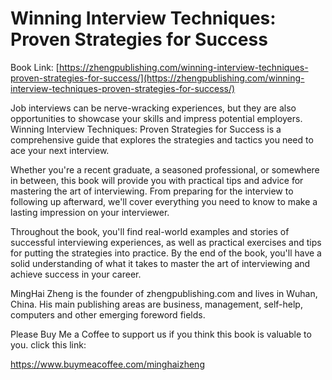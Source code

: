 # Winning Interview Techniques: Proven Strategies for Success

Book Link: [https://zhengpublishing.com/winning-interview-techniques-proven-strategies-for-success/](https://zhengpublishing.com/winning-interview-techniques-proven-strategies-for-success/)

Job interviews can be nerve-wracking experiences, but they are also opportunities to showcase your skills and impress potential employers. Winning Interview Techniques: Proven Strategies for Success is a comprehensive guide that explores the strategies and tactics you need to ace your next interview.

Whether you're a recent graduate, a seasoned professional, or somewhere in between, this book will provide you with practical tips and advice for mastering the art of interviewing. From preparing for the interview to following up afterward, we'll cover everything you need to know to make a lasting impression on your interviewer.

Throughout the book, you'll find real-world examples and stories of successful interviewing experiences, as well as practical exercises and tips for putting the strategies into practice. By the end of the book, you'll have a solid understanding of what it takes to master the art of interviewing and achieve success in your career.

MingHai Zheng is the founder of zhengpublishing.com and lives in Wuhan, China. His main publishing areas are business, management, self-help, computers and other emerging foreword fields.

Please Buy Me a Coffee to support us if you think this book is valuable to you. click this link:

https://www.buymeacoffee.com/minghaizheng
